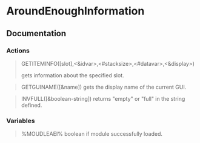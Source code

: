 # AroundEnoughInformation

<h2>Documentation</h2>

<h3>Actions</h3>

><p>GETITEMINFO([slot],<&idvar>,<#stacksize>,<#datavar>,<&display>)</p>
>gets information about the specified slot.
>

>GETGUINAME([&name])
gets the display name of the current GUI.

>INVFULL([&boolean-string])
returns "empty" or "full" in the string defined.
>
<h3>Variables</h3>

>%MOUDLEAEI%
>boolean if module successfully loaded.
